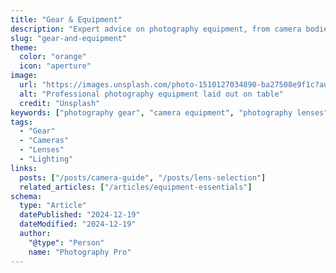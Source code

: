 ```yaml
---
title: "Gear & Equipment"
description: "Expert advice on photography equipment, from camera bodies and lenses to lighting and accessories."
slug: "gear-and-equipment"
theme:
  color: "orange"
  icon: "aperture"
image:
  url: "https://images.unsplash.com/photo-1510127034890-ba27508e9f1c?auto=format&fit=crop&q=80"
  alt: "Professional photography equipment laid out on table"
  credit: "Unsplash"
keywords: ["photography gear", "camera equipment", "photography lenses", "lighting equipment", "camera accessories"]
tags:
  - "Gear"
  - "Cameras"
  - "Lenses"
  - "Lighting"
links:
  posts: ["/posts/camera-guide", "/posts/lens-selection"]
  related_articles: ["/articles/equipment-essentials"]
schema:
  type: "Article"
  datePublished: "2024-12-19"
  dateModified: "2024-12-19"
  author:
    "@type": "Person"
    name: "Photography Pro"
---
```

